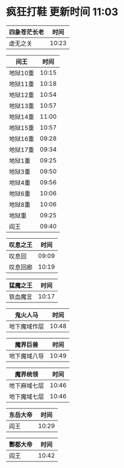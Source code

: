 # 疯狂打鞋 更新时间 11:03

| 四象苍茫长老   | 时间    |
|--------|-------|
| 虚无之关 | 10:23 |

| 间王   | 时间    |
|--------|-------|
| 地狱10重 | 10:15 |
| 地狱11重 | 10:18 |
| 地狱12重 | 10:54 |
| 地狱13重 | 10:57 |
| 地狱14重 | 11:00 |
| 地狱15重 | 10:57 |
| 地狱16重 | 09:28 |
| 地狱17重 | 09:34 |
| 地狱1重 | 09:25 |
| 地狱3重 | 09:50 |
| 地狱4重 | 09:56 |
| 地狱6重 | 10:06 |
| 地狱8重 | 10:06 |
| 地狱重 | 09:25 |
| 阎王 | 09:40 |

| 叹息之王   | 时间    |
|--------|-------|
| 叹息回 | 09:09 |
| 叹息回廊 | 10:19 |

| 猛魔之王   | 时间    |
|--------|-------|
| 铁血魔言 | 10:17 |

| 鬼火人马   | 时间    |
|--------|-------|
| 地下魔域作层 | 10:48 |

| 魔界巨兽   | 时间    |
|--------|-------|
| 地下魔域八导 | 10:49 |

| 魔界统领   | 时间    |
|--------|-------|
| 地下麻域七层 | 10:46 |
| 地下魔域七层 | 10:46 |

| 东岳大帝   | 时间    |
|--------|-------|
| 阎王 | 10:29 |

| 酆都大帝   | 时间    |
|--------|-------|
| 阎王 | 10:42 |